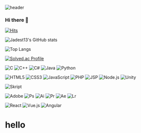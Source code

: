 
![header](https://capsule-render.vercel.app/api?type=waving&color=0:EEFF00,100:a82da8&height=400&section=header&text=Jadest13&fontSize=180)

### Hi there 👋
[![Hits](https://hits.seeyoufarm.com/api/count/incr/badge.svg?url=https%3A%2F%2Fgithub.com%2FJadest13%2F&count_bg=%2379C83D&title_bg=%23000000&icon=twitch.svg&icon_color=%2379C83D&title=hits&edge_flat=false)](https://hits.seeyoufarm.com)

![Jadest13's GitHub stats](https://github-readme-stats.vercel.app/api?username=Jadest13&show_icons=true&theme=tokyonight)

![Top Langs](https://github-readme-stats.vercel.app/api/top-langs/?username=Jadest13&layout=Demo&theme=tokyonight)

[![Solved.ac Profile](http://mazassumnida.wtf/api/generate_badge?boj=hyunsu11)](https://solved.ac/hyunsu11)

![C](https://img.shields.io/badge/C-%2300599C.svg?style=for-the-badge&logo=c&logoColor=white)
![C++](https://img.shields.io/badge/C++-00599C.svg?style=for-the-badge&logo=c%2B%2B&logoColor=white)
![C#](https://img.shields.io/badge/C%20Sharp-239120.svg?style=for-the-badge&logo=c%20Sharp&logoColor=white)
![Java](https://img.shields.io/badge/java-ED8B00.svg?style=for-the-badge&logo=Java&logoColor=white)
![Python](https://img.shields.io/badge/python-3776AB.svg?style=for-the-badge&logo=Python&logoColor=white)

![HTML5](https://img.shields.io/badge/html5-%23E34F26.svg?style=for-the-badge&logo=Html5&logoColor=white)
![CSS3](https://img.shields.io/badge/css3-%231572B6.svg?style=for-the-badge&logo=Css3&logoColor=white)
![JavaScript](https://img.shields.io/badge/javascript-%23323330.svg?style=for-the-badge&logo=Javascript&logoColor=%23F7DF1E)
![PHP](https://img.shields.io/badge/PHP-%23777BB4.svg?style=for-the-badge&logo=PHP&logoColor=%23F7DF1E)
![JSP](https://img.shields.io/badge/javascript-%23323330.svg?style=for-the-badge&logo=javascript&logoColor=%23F7DF1E)
![Node.js](https://img.shields.io/badge/Node.js-%23339933.svg?style=for-the-badge&logo=Node.js&logoColor=%23F7DF1E)
![Unity](https://img.shields.io/badge/c++-%2300599C.svg?style=for-the-badge&logo=c%2B%2B&logoColor=white)

![Skript](https://img.shields.io/badge/Skript-%2362B47A.svg?style=for-the-badge&logo=Minecraft&logoColor=white)

![Adobe](https://img.shields.io/badge/Adobe-%23FF0000.svg?style=for-the-badge&logo=Adobe&logoColor=white)
![Ps](https://img.shields.io/badge/Photoshop-%2331A8FF.svg?style=for-the-badge&logo=Adobe%20Photoshop&logoColor=white)
![Ai](https://img.shields.io/badge/Illustrator-%23FF9A00.svg?style=for-the-badge&logo=Adobe%20Illustrator&logoColor=white)
![Pr](https://img.shields.io/badge/Premier%20Pro-%239999FF.svg?style=for-the-badge&logo=Adobe%20Premiere%20Pro&logoColor=white)
![Ae](https://img.shields.io/badge/After%20Effects-%239999FF.svg?style=for-the-badge&logo=Adobe%20After%20Effects&logoColor=white)
![Lr](https://img.shields.io/badge/Lightroom-%2331A8FF.svg?style=for-the-badge&logo=Adobe%20Lightroom&logoColor=white)

![React](https://img.shields.io/badge/javascript-%23323330.svg?style=for-the-badge&logo=javascript&logoColor=%23F7DF1E)
![Vue.js](https://img.shields.io/badge/javascript-%23323330.svg?style=for-the-badge&logo=javascript&logoColor=%23F7DF1E)
![Angular](https://img.shields.io/badge/javascript-%23323330.svg?style=for-the-badge&logo=javascript&logoColor=%23F7DF1E)
<h1> hello </h1>
<!--
**Jadest13/Jadest13** is a ✨ _special_ ✨ repository because its `README.md` (this file) appears on your GitHub profile.

Here are some ideas to get you started:

- 🔭 I’m currently working on ...
- 🌱 I’m currently learning ...
- 👯 I’m looking to collaborate on ...
- 🤔 I’m looking for help with ...
- 💬 Ask me about ...
- 📫 How to reach me: ...
- 😄 Pronouns: ...
- ⚡ Fun fact: ...
-->
